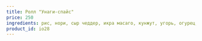 ```yaml
---
title: Ролл "Унаги-спайс"
price: 250
ingredients: рис, нори, сыр чеддер, икра масаго, кунжут, угорь, огурец, соус спайс
product_id: io28
---
```




